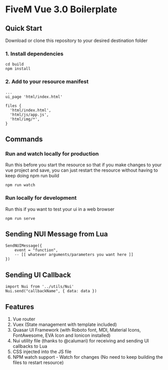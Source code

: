 # FiveM Vue 3.0 Boilerplate 

## Quick Start
Download or clone this repository to your desired destination folder

### 1. Install dependencies
```
cd build
npm install
```

### 2. Add to your resource manifest
```
...
ui_page 'html/index.html'

files {
  'html/index.html',
  'html/js/app.js',
  'html/img/*',
}
```

## Commands
### Run and watch locally for production
Run this before you start the resource so that if you make changes to your vue project and save, you can just restart the resource without having to keep doing npm run build
```
npm run watch
```

### Run locally for development
Run this if you want to test your ui in a web browser
```
npm run serve
```

## Sending NUI Message from Lua
```
SendNUIMessage({
    event = "function",
    -- [[ whatever arguments/parameters you want here ]]
})
```

## Sending UI Callback

```
import Nui from '../utils/Nui'
Nui.send("callbackName", { data: data })
```

## Features
1. Vue router
2. Vuex (State management with template included)
3. Quasar UI Framework (with Roboto font, MDI, Material Icons, FontAwesome, EVA Icon and Ionicon installed)
4. Nui utility file (thanks to @calumari) for receiving and sending UI callbacks to Lua
5. CSS injected into the JS file 
6. NPM watch support - Watch for changes (No need to keep building the files to restart resource)